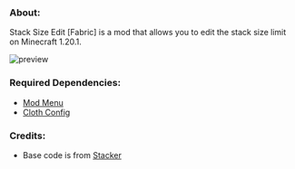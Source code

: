 ### **About:**

Stack Size Edit [Fabric] is a mod that allows you to edit the stack size limit on Minecraft 1.20.1.

![preview](https://github.com/AverageAnime/StackSizeEdit/assets/150550990/b270517e-6349-4a28-9f07-d0de4b18b9de)

### **Required Dependencies:**

* [Mod Menu](https://modrinth.com/mod/modmenu)
* [Cloth Config](https://www.curseforge.com/minecraft/mc-mods/cloth-config)

### **Credits:**

* Base code is from [Stacker](https://www.curseforge.com/minecraft/mc-mods/stacker)
